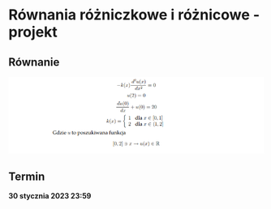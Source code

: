 # Równania różniczkowe i różnicowe - projekt

## Równanie
![Równanie do wyliczenia](rurki_wzor.png)

## Termin
**30 stycznia 2023 23:59**